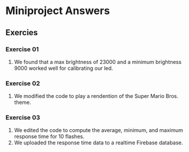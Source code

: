 # Miniproject Answers

## Exercies

### Exercise 01
1. We found that a max brightness of 23000 and a minimum brightness 9000 worked well for calibrating our led. 

### Exercise 02
1. We modified the code to play a rendention of the Super Mario Bros. theme. 

### Exercise 03
1. We edited the code to compute the average, minimum, and maximum response time for 10 flashes.
2. We uploaded the response time data to a realtime Firebase database. 